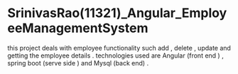 # SrinivasRao(11321)_Angular_EmployeeManagementSystem
this project deals with employee functionality such add , delete , update and getting the employee details . technologies used  are Angular (front end ) , spring boot (serve side ) and Mysql (back end) .
